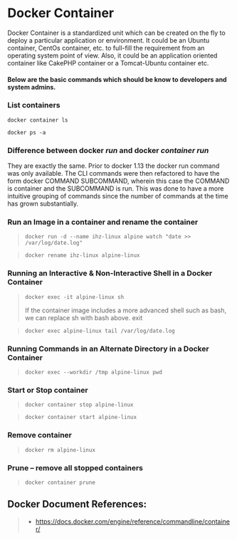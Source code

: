 # Docker Container

Docker Container is a standardized unit which can be created on the fly to deploy a particular application or environment. It could be an Ubuntu container, CentOs container, etc. to full-fill the requirement from an operating system point of view. Also, it could be an application oriented container like CakePHP container or a Tomcat-Ubuntu container etc.

#### Below are the basic commands which should be know to developers and system admins.

### List containers
    docker container ls

    docker ps -a

### Difference between docker *run* and docker *container run*
They are exactly the same. Prior to docker 1.13 the docker run command was only available. The CLI commands were then refactored to have the form docker COMMAND SUBCOMMAND, wherein this case the COMMAND is container and the SUBCOMMAND is run. This was done to have a more intuitive grouping of commands since the number of commands at the time has grown substantially.

### Run an Image in a container and rename the container
>     docker run -d --name ihz-linux alpine watch "date >> /var/log/date.log"

>     docker rename ihz-linux alpine-linux
### Running an Interactive & Non-Interactive Shell in a Docker Container
>     docker exec -it alpine-linux sh
> If the container image includes a more advanced shell such as bash, we can replace sh with bash above.
>     exit


>     docker exec alpine-linux tail /var/log/date.log

### Running Commands in an Alternate Directory in a Docker Container
>     docker exec --workdir /tmp alpine-linux pwd

### Start or Stop container
>     docker container stop alpine-linux 

>     docker container start alpine-linux

### Remove container
>     docker rm alpine-linux

### Prune – remove all stopped containers
>     docker container prune 

## Docker Document References:
> -   <https://docs.docker.com/engine/reference/commandline/container/>